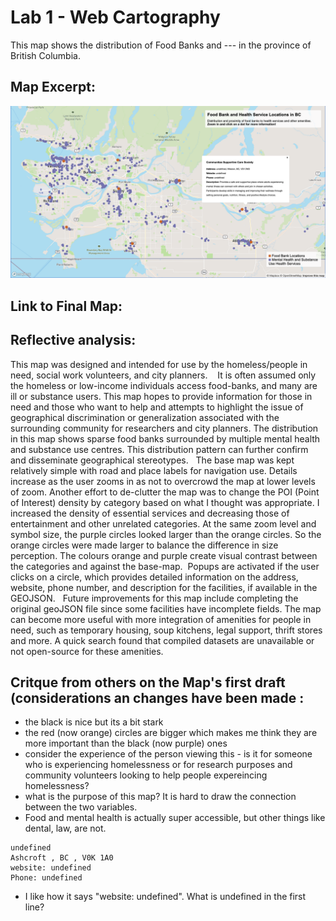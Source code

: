 # Lab 1 - Web Cartography

This map shows the distribution of Food Banks and --- in the province of British Columbia.

## Map Excerpt:
![472 Lab1 Map Excerpt](472Lab1.png)

## Link to Final Map:



## Reflective analysis:

This map was designed and intended for use by the homeless/people in need, social work volunteers, and city planners. 
 
It is often assumed only the homeless or low-income individuals access food-banks, and many are ill or substance users. This map hopes to provide information for those in need and those who want to help and attempts to highlight the issue of geographical discrimination or generalization associated with the surrounding community for researchers and city planners. The distribution in this map shows sparse food banks surrounded by multiple mental health and substance use centres. This distribution pattern can further confirm and disseminate geographical stereotypes.
 
The base map was kept relatively simple with road and place labels for navigation use. Details increase as the user zooms in as not to overcrowd the map at lower levels of zoom. Another effort to de-clutter the map was to change the POI (Point of Interest) density by category based on what I thought was appropriate. I increased the density of essential services and decreasing those of entertainment and other unrelated categories.
At the same zoom level and symbol size, the purple circles looked larger than the orange circles. So the orange circles were made larger to balance the difference in size perception. The colours orange and purple create visual contrast between the categories and against the base-map. 
Popups are activated if the user clicks on a circle, which provides detailed information on the address, website, phone number, and description for the facilities, if available in the GEOJSON.
 
Future improvements for this map include completing the original geoJSON file since some facilities have incomplete fields. The map can become more useful with more integration of amenities for people in need, such as temporary housing, soup kitchens, legal support, thrift stores and more. A quick search found that compiled datasets are unavailable or not open-source for these amenities. 

## Critque from others on the Map's first draft (considerations an changes have been made :
* the black is nice but its a bit stark
* the red (now orange) circles are bigger which makes me think they are more important than the black (now purple) ones
* consider the experience of the person viewing this - is it for someone who is experiencing homelessness or for research purposes and community volunteers looking to help people expereincing homelessness?
* what is the purpose of this map? It is hard to draw the connection between the two variables.
* Food and mental health is actually super accessible, but other things like dental, law, are not.
```
undefined
Ashcroft , BC , V0K 1A0
website: undefined
Phone: undefined
```
* I like how it says "website: undefined". What is undefined in the first line?
